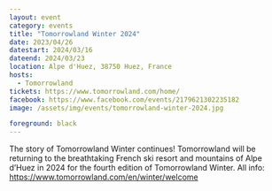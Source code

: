 ```yaml
---
layout: event
category: events
title: "Tomorrowland Winter 2024"
date: 2023/04/26
datestart: 2024/03/16
dateend: 2024/03/23
location: Alpe d'Huez, 38750 Huez, France
hosts:
  - Tomorrowland
tickets: https://www.tomorrowland.com/home/
facebook: https://www.facebook.com/events/2179621302235182
image: /assets/img/events/tomorrowland-winter-2024.jpg

foreground: black
---
```


The story of Tomorrowland Winter continues! Tomorrowland will be returning to the breathtaking French ski resort and mountains of Alpe d’Huez in 2024 for the fourth edition of Tomorrowland Winter.
All info: https://www.tomorrowland.com/en/winter/welcome
